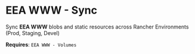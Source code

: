 # EEA WWW - Sync

Sync **EEA WWW** blobs and static resources across Rancher Environments (Prod, Staging, Devel)

**Requires**: `EEA WWW - Volumes`
